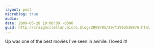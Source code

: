 ```yaml
---
layout: post
microblog: true
audio: 
date: 2009-05-28 19:00:00 -0500
guid: http://craigmcclellan.micro.blog/2009/05/29/t1963536876.html
---
```

Up was one of the best movies I've seen in awhile. I loved it!
